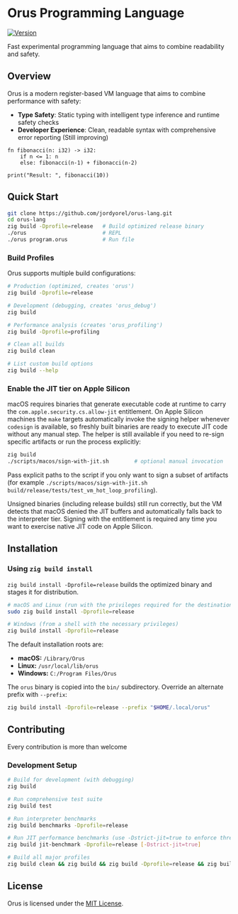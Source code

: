 # Orus Programming Language

[![Version](https://img.shields.io/badge/version-0.6.4-blue.svg)](CHANGELOG.md)

Fast experimental programming language that aims to combine readability and safety.

## Overview

Orus is a modern register-based VM language that aims to combine performance with safety:
- **Type Safety**: Static typing with intelligent type inference and runtime safety checks
- **Developer Experience**: Clean, readable syntax with comprehensive error reporting (Still improving)


```orus
fn fibonacci(n: i32) -> i32:
    if n <= 1: n
    else: fibonacci(n-1) + fibonacci(n-2)

print("Result: ", fibonacci(10))
```

## Quick Start

```bash
git clone https://github.com/jordyorel/orus-lang.git
cd orus-lang
zig build -Dprofile=release   # Build optimized release binary
./orus                        # REPL
./orus program.orus           # Run file
```

### Build Profiles

Orus supports multiple build configurations:

```bash
# Production (optimized, creates 'orus')
zig build -Dprofile=release

# Development (debugging, creates 'orus_debug')
zig build

# Performance analysis (creates 'orus_profiling')
zig build -Dprofile=profiling

# Clean all builds
zig build clean

# List custom build options
zig build --help
```

### Enable the JIT tier on Apple Silicon

macOS requires binaries that generate executable code at runtime to carry the
`com.apple.security.cs.allow-jit` entitlement. On Apple Silicon machines the
`make` targets automatically invoke the signing helper whenever `codesign` is
available, so freshly built binaries are ready to execute JIT code without any
manual step. The helper is still available if you need to re-sign specific
artifacts or run the process explicitly:

```bash
zig build
./scripts/macos/sign-with-jit.sh        # optional manual invocation
```

Pass explicit paths to the script if you only want to sign a subset of
artifacts (for example `./scripts/macos/sign-with-jit.sh build/release/tests/test_vm_hot_loop_profiling`).

Unsigned binaries (including release builds) still run correctly, but the VM
detects that macOS denied the JIT buffers and automatically falls back to the
interpreter tier. Signing with the entitlement is required any time you want to
exercise native JIT code on Apple Silicon.

## Installation

### Using `zig build install`

`zig build install -Dprofile=release` builds the optimized binary and stages it
for distribution.

```bash
# macOS and Linux (run with the privileges required for the destination)
sudo zig build install -Dprofile=release

# Windows (from a shell with the necessary privileges)
zig build install -Dprofile=release
```

The default installation roots are:

- **macOS:** `/Library/Orus`
- **Linux:** `/usr/local/lib/orus`
- **Windows:** `C:/Program Files/Orus`

The `orus` binary is copied into the `bin/` subdirectory. Override
an alternate prefix with `--prefix`:

```bash
zig build install -Dprofile=release --prefix "$HOME/.local/orus"
```


## Contributing
Every contribution is more than welcome

### Development Setup
```bash
# Build for development (with debugging)
zig build

# Run comprehensive test suite
zig build test

# Run interpreter benchmarks  
zig build benchmarks -Dprofile=release

# Run JIT performance benchmarks (use -Dstrict-jit=true to enforce thresholds)  
zig build jit-benchmark -Dprofile=release [-Dstrict-jit=true]

# Build all major profiles
zig build clean && zig build && zig build -Dprofile=release && zig build -Dprofile=profiling
```

## License

Orus is licensed under the [MIT License](LICENSE).
